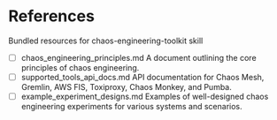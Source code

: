 # References

Bundled resources for chaos-engineering-toolkit skill

- [ ] chaos_engineering_principles.md A document outlining the core principles of chaos engineering.
- [ ] supported_tools_api_docs.md API documentation for Chaos Mesh, Gremlin, AWS FIS, Toxiproxy, Chaos Monkey, and Pumba.
- [ ] example_experiment_designs.md Examples of well-designed chaos engineering experiments for various systems and scenarios.
